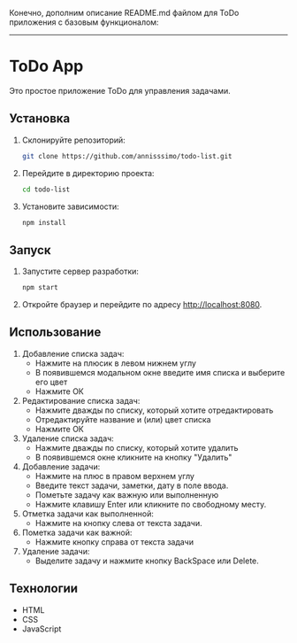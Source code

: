 Конечно, дополним описание README.md файлом для ToDo приложения с базовым функционалом:

---

# ToDo App

Это простое приложение ToDo для управления задачами.

## Установка

1. Склонируйте репозиторий:

   ```bash
   git clone https://github.com/annisssimo/todo-list.git
   ```

2. Перейдите в директорию проекта:

   ```bash
   cd todo-list
   ```

3. Установите зависимости:

   ```bash
   npm install
   ```

## Запуск

1. Запустите сервер разработки:

   ```bash
   npm start
   ```

2. Откройте браузер и перейдите по адресу [http://localhost:8080](http://localhost:8080).

## Использование

1. Добавление списка задач:
    - Нажмите на плюсик в левом нижнем углу
    - В появившемся модальном окне введите имя списка и выберите его цвет
    - Нажмите ОК
2. Редактирование списка задач:
    - Нажмите дважды по списку, который хотите отредактировать
    - Отредактируйте название и (или) цвет списка
    - Нажмите ОК
3. Удаление списка задач:
    - Нажмите дважды по списку, который хотите удалить
    - В появившемся окне кликните на кнопку "Удалить"
4. Добавление задачи:
    - Нажмите на плюс в правом верхнем углу
    - Введите текст задачи, заметки, дату в поле ввода.
    - Пометьте задачу как важную или выполненную
    - Нажмите клавишу Enter или кликните по свободному месту.
5. Отметка задачи как выполненной:
    - Нажмите на кнопку слева от текста задачи.
6. Пометка задачи как важной:
    - Нажмите кнопку справа от текста задачи
7. Удаление задачи:
    - Выделите задачу и нажмите кнопку BackSpace или Delete.

## Технологии

- HTML
- CSS
- JavaScript